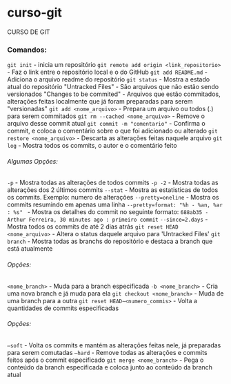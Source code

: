 # curso-git

CURSO DE GIT

### Comandos: 
`git init` - inicia um repositório
`git remote add origin <link_repositorio>` - Faz o link entre o repositório local e o do GitHub
`git add README.md` - Adiciona o arquivo readme do repositório
`git status` - Mostra a estado atual do repositório
  "Untracked Files" - São arquivos que não estão sendo versionados
  "Changes to be commited" - Arquivos que estão commitados, alterações feitas localmente que já foram preparadas para serem "versionadas"
`git add <nome_arquivo>` - Prepara um arquivo ou todos (.) para serem commitados
`git rm --cached <nome_arquivo>` - Remove o arquivo desse commit atual
`git commit -m "comentario"` - Confirma o commit, e coloca o comentário sobre o que foi adicionado ou alterado
`git restore <nome_arquivo>` - Descarta as alterações feitas naquele arquivo
`git log` - Mostra todos os commits, o autor e o comentário feito
  ###### Algumas Opções:
  `-p` - Mostra todas as alterações de todos commits
  `-p -2` - Mostra todas as alterações dos 2 últimos commits
  `--stat` - Mostra as estatisticas de todos os commits. Exemplo: numero de alterações
  `--pretty=oneline` - Mostra os commits resumindo em apenas uma linha
  `--pretty=format: "%h - %an, %ar : %s" ` - Mostra os detalhes do commit no seguinte formato: `688ab35 - Arthur Ferreira, 30 minutes ago : primeiro commit`
  `--since=2.days` - Mostra todos os commits de até 2 dias atrás
`git reset HEAD <nome_arquivo>` - Altera o status daquele arquivo para 'Untracked Files'
`git branch` - Mostra todas as branchs do repositório e destaca a branch que está atualmente
  ###### Opções:
  `<nome_branch>` - Muda para a branch especificada
  `-b <nome_branch>` - Cria uma nova branch e já muda para ela
`git checkout <nome_branch>` - Muda de uma branch para a outra
`git reset HEAD~<numero_commis>` - Volta a quantidades de commits especificadas
  ###### Opções:
  `—soft` - Volta os commits e mantém as alterações feitas nele, já preparadas para serem comutadas
  `—hard` - Remove todas as alterações e commits feitos após o commit especificado
`git merge <nome_branch>` - Pega o conteúdo da branch especificada e coloca junto ao conteúdo da branch atual